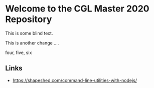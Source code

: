 # Welcome to the CGL Master 2020 Repository

This is some blind text.

This is another change ....

four, five, six


## Links

- https://shapeshed.com/command-line-utilities-with-nodejs/